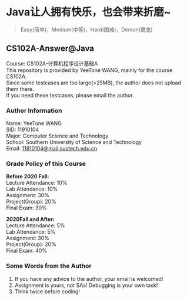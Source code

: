 # Java让人拥有快乐，也会带来折磨~
> Easy(简单)，Medium(中等)，Hard(困难)，Demon(魔鬼)
## CS102A-Answer@Java
Course: CS102A-计算机程序设计基础A  
This repository is provided by YeeTone WANG, mainly for the course CS102A.  
Since some testcases are too large(>25MB), the author does not upload them there.  
If you need these testcases, please email the author.

### Author Information
Name: YeeTone WANG  
SID: 11910104  
Major: Computer Science and Technology  
School: Southern University of Science and Technology  
Email: 11910104@mail.sustech.edu.cn  

### Grade Policy of this Course  
**Before 2020 Fall:**  
Lecture Attendance: 10%   
Lab Attendance: 10%   
Assignment: 30%  
Project(Group): 20%  
Final Exam: 30%  

**2020Fall and After:**  
Lecture Attendance: 5%  
Lab Attendance: 5%  
Assignment: 30%  
Project(Group): 20%   
Final Exam: 40%   

### Some Words from the Author
1. If you have any advice to the author, your email is welcomed!  
2. Assignment is yours, not SAs! Debugging is your own task!  
3. Think twice before coding!  
